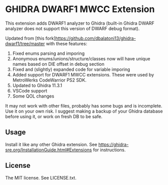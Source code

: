 GHIDRA DWARF1 MWCC Extension
=======================

This extension adds DWARF1 analyzer to Ghidra (built-in Ghidra DWARF analyzer does not support this version of DWARF
debug format).

Updated from [this fork]https://github.com/dbalatoni13/ghidra-dwarf1/tree/master with these features:

1. Fixed enums parsing and imporing
2. Anonymous enums/unions/structure/classes now will have unique names based on DIE offset in debug section
3. Fixed and (slightly) expanded code for variable imporing 
4. Added support for DWARF1 MWCC extensions. These were used by MetroWerks CodeWarrior PS2 SDK.
5. Updated to Ghidra 11.3.1
6. VSCode support
7. Some QOL changes

It may not work with other files, probably has some bugs and is incomplete. Use it on your own risk. 
I suggest making a backup of your Ghidra database before using it, or work on fresh DB to be safe.

Usage
-----

Install it like any other Ghidra extension. See https://ghidra-sre.org/InstallationGuide.html#Extensions for instructions.

License
-------
The MIT license. See LICENSE.txt.
